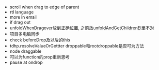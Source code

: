 * scroll when drag to edge of parent
* rtl language
* more in email
* if drag out
* unfoldWhenDragover放到正确位置, 之前放unfoldAndGetChildrenEl里不对
* 项目多电脑同步
* check beforeDrop及以后的this
* tdhp.resolveValueOrGettter droppable和rootdroppable是否可为方法
* node draggable
* 可以为function的prop重新思考
* pause at ondrop
